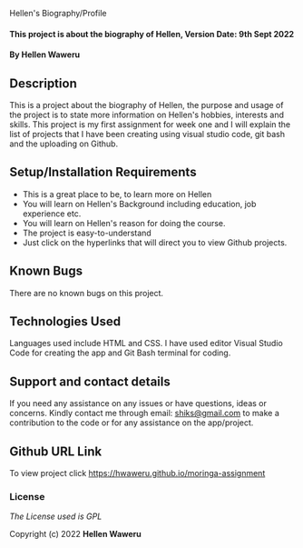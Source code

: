 Hellen's Biography/Profile

#### This project is about the biography of Hellen, Version Date: 9th Sept 2022

#### By **Hellen Waweru**

## Description

This is a project about the biography of Hellen, the purpose and usage of the project is to state more information on Hellen's hobbies, interests and skills. This project is my first assignment for week one and I will explain the list of projects that I have been creating using visual studio code, git bash and the uploading on Github.

## Setup/Installation Requirements

- This is a great place to be, to learn more on Hellen
- You will learn on Hellen's Background including education, job experience etc.
- You will learn on Hellen's reason for doing the course.
- The project is easy-to-understand
- Just click on the hyperlinks that will direct you to view Github projects.

## Known Bugs

There are no known bugs on this project.

## Technologies Used

Languages used include HTML and CSS. I have used editor Visual Studio Code for creating the app and Git Bash terminal for coding. 

## Support and contact details

If you need any assistance on any issues or have questions, ideas or concerns. Kindly contact me through email: shiks@gmail.com to make a contribution to the code or for any assistance on the app/project.

## Github URL Link

To view project click https://hwaweru.github.io/moringa-assignment


### License

_The License used is GPL_

Copyright (c) 2022 **Hellen Waweru**
